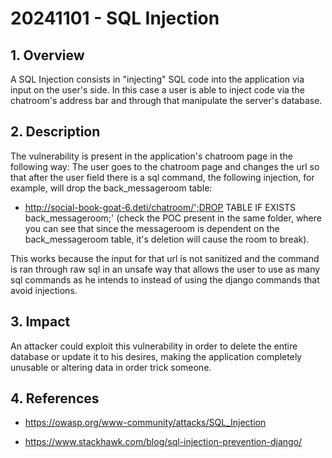 # 20241101 - SQL Injection

## 1. **Overview**
   A SQL Injection consists in "injecting" SQL code into the application via input on the user's side. In this case a user is able to inject code via the chatroom's address bar and through that manipulate the server's database.

## 2. **Description**
   The vulnerability is present in the application's chatroom page in the following way: 
   The user goes to the chatroom page and changes the url so that after the user field there is a sql command, the following injection, for example, will drop the back_messageroom table:
   * http://social-book-goat-6.deti/chatroom/';DROP TABLE IF EXISTS back_messageroom;' (check the POC present in the same folder, where you can see that since the messageroom is dependent on the back_messageroom table, it's deletion will cause the room to break).

   This works because the input for that url is not sanitized and the command is ran through raw sql in an unsafe way that allows the user to use as many sql commands as he intends to instead of using the django commands that avoid injections.

## 3. **Impact**
   An attacker could exploit this vulnerability in order to delete the entire database or update it to his desires, making the application completely unusable or altering data in order trick someone.

## 4. References

   * https://owasp.org/www-community/attacks/SQL_Injection

   * https://www.stackhawk.com/blog/sql-injection-prevention-django/
